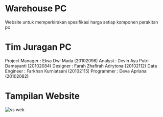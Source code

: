 # Warehouse PC
Website untuk memperkirakan spesifikasi harga setiap komponen perakitan pc

# Tim Juragan PC
Project Manager             : Eksa Dwi Mada (20102098)
Analyst         		    : Devin Ayu Putri Damayanti (20102084)
Designer         	        : Farah Zhafirah Adrytona (20102112)
Data Engineer            	: Farkhan Kurniatsani (20102115)
Programmer          	    : Deva Apriana (20102082)

# Tampilan Website
![ss web](https://user-images.githubusercontent.com/60147907/149952243-96028c8f-2c25-4a7e-b40b-0638ef4cf13a.png)

